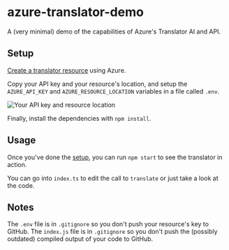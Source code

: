 # azure-translator-demo

A (very minimal) demo of the capabilities of Azure's Translator AI and API.

## Setup

[Create a translator resource](https://portal.azure.com/#create/hub) using Azure.

Copy your API key and your resource's location, and setup the `AZURE_API_KEY` and `AZURE_RESOURCE_LOCATION` variables in a file called `.env`.

![Your API key and resource location](https://learn.microsoft.com/en-us/azure/ai-services/translator/media/quickstarts/keys-and-endpoint-portal.png) 

Finally, install the dependencies with `npm install`.

## Usage

Once you've done the [setup](#setup), you can run `npm start` to see the translator in action.

You can go into `index.ts` to edit the call to `translate` or just take a look at the code.

## Notes

The `.env` file is in `.gitignore` so you don't push your resource's key to GitHub.
The `index.js` file is in `.gitignore` so you don't push the (possibly outdated) compiled output of your code to GitHub.
